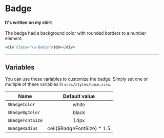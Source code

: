 # Badge
#### It's written on my shirt

The badge had a background color with rounded borders to a number element.

```html
<div class="ka-Badge">100+</div>
```

***
Variables
------
You can use these variables to customize the badge. Simply set one or multiple of these variables in `scss/styles/base.scss`.

| Name  | Default value |
| ------- |:-----------:|
|`$BadgeColor`| white |
|`$BadgeBgColor`| black |
|`$BadgeFontSize`| 14px |
|`$BadgeRadius`| ceil($BadgeFontSize) * 1.5 |
